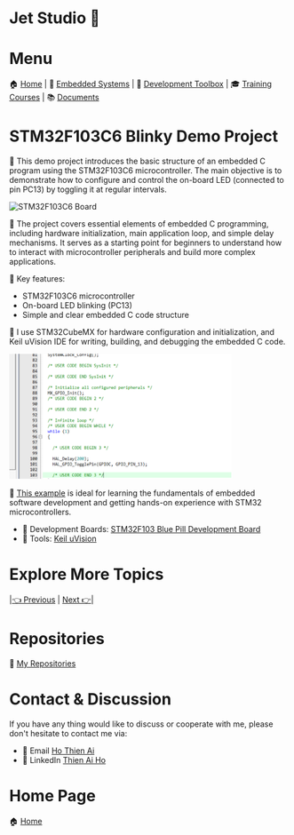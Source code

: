 # Jet Studio 🚀

# Menu

🏠 [Home](https://jet-studio.github.io/) | 
🚀 [Embedded Systems](https://jet-studio.github.io/embedded-systems/) |
🧰 [Development Toolbox](https://jet-studio.github.io/development-toolbox/) |
🎓 [Training Courses](https://jet-studio.github.io/training-courses/) |
📚 [Documents](https://jet-studio.github.io/docs/)

# STM32F103C6 Blinky Demo Project

🎯 This demo project introduces the basic structure of an embedded C program using the STM32F103C6 microcontroller. The main objective is to demonstrate how to configure and control the on-board LED (connected to pin PC13) by toggling it at regular intervals.

<!-- Images Placeholder -->
<img src="imgs/stm32f103c6-board.png" alt="STM32F103C6 Board" width="400"/>
<!-- Add more images as needed -->

📑 The project covers essential elements of embedded C programming, including hardware initialization, main application loop, and simple delay mechanisms. It serves as a starting point for beginners to understand how to interact with microcontroller peripherals and build more complex applications.

🔑 Key features:
- STM32F103C6 microcontroller
- On-board LED blinking (PC13)
- Simple and clear embedded C code structure

🔧 I use STM32CubeMX for hardware configuration and initialization, and Keil uVision IDE for writing, building, and debugging the embedded C code.

<!-- Images Placeholder -->
<img src="imgs/stm32f103c6-demo-code.png" alt="STM32F103C6 Demo Code" width="400"/>
<!-- Add more images as needed -->

🚀 [This example](/topics/01-stm32f103c6-demo/source-code/) is ideal for learning the fundamentals of embedded software development and getting hands-on experience with STM32 microcontrollers.
- 🔨 Development Boards: [STM32F103 Blue Pill Development Board](https://jet-studio.github.io/development-toolbox/boards/)
- 🔧 Tools: [Keil uVision](https://jet-studio.github.io/development-toolbox/tools/)

# Explore More Topics
|[👈 Previous](https://jet-studio.github.io/embedded-systems/) | [Next 👉](https://jet-studio.github.io/embedded-systems/embedded-c-data-types/)|

# Repositories
🚀 [My Repositories](https://github.com/jet-studio)

# Contact & Discussion
If you have any thing would like to discuss or cooperate with me, please don't hesitate to contact me via:
- 📧 Email [Ho Thien Ai](mailto:thienaiho95@gmail.com)
- 💼 LinkedIn [Thien Ai Ho](https://www.linkedin.com/in/thien-ai-ho/)

# Home Page
🏠 [Home](https://jet-studio.github.io/)